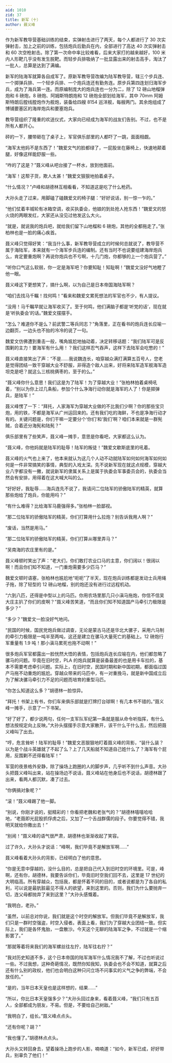 ```yaml
---
aid: 1010
zid: 37
title: 新军（十）
author: 聂义峰
---
```


作为新军教导营基础训练的结束，实弹射击进行了两天，每个人都进行了 30 次实弹射击，加上之前的训练，包括炮兵后勤兵在内，全部进行了高达 40 次实弹射击和 60 次空枪射击。除了第一次命中率比较难看，后来大家打的越来越好，100 米内人形靶几乎没有发生脱靶。而轻步兵排吸纳了一批显露出来的射击高手，淘汰了一批人，总算是达到了满编。

新军的陆海军就算各自成军了。原新军教导营改编为陆军教导营，辖三个步兵连、一个掷弹兵排、一个轻步兵排、一个炮兵连还有勤务连。原步兵第四连划归海军步兵，成为了海兵第一连。而原编制庞大的炮兵连也一分为二，除了 12 磅山地榴弹炮和 6 磅炮，8 磅炮、阿姆斯特朗炮和 12 磅炮全部划给海军，其中 70mm 阿姆斯特朗后膛线膛炮作为舰炮，装备给四艘 8154 巡洋舰，每艘两门。其余炮组成了博铺要塞区的海岸炮兵和要塞炮兵。

教导营组织了隆重的欢送仪式，大家向已经成为海军的战友们告别。不过，也不是所有人都开心。

砰的一下，腰带砸在了桌子上，军官俱乐部里的人都吓了一跳，面面相觑。

“海军太他妈不是东西了！”魏爱文气的脸都绿了，一屁股坐在藤椅上，快速地颠着腿，好像这样能舒服一些。

“咋的了这是？”聂义峰从吧台接了一杯水，放到他面前。

“海军！这帮子货，欺人太甚！”魏爱文狠狠地拍着桌子。

“什么情况？”卢峰和胡德林互相看看，不知道这是吃了什么枪药。

大孙头走了过来，用脚磕了磕魏爱文的椅子腿：“好好说话，别一惊一乍的。”

“他们仗着丰城轮有冰箱空调，收买执委会，他娘的到处抢人抢东西！”魏爱文的怒火烧的两眼发红，大家还从没见过他发这么大火。

“就是，就说我的炮兵吧，就给我们留下山地榴和 6 磅炮，其他的全都拖走了。”张柏林也是一脸的痛心疾首。

聂义峰只觉得好笑：“我当什么事，新军教导营成立的时候何总就说了，教导营不属于海陆军，本来就有一个海军步兵连的编制。还有当时不也说要组建海岸炮兵么，肯定要重炮啊？再说你炮兵也不亏啊，十几门炮，你都够的上一个炮兵营了。”

“听你口气这么软弱，你一定是海军吧？你要知耻！知耻啊！”魏爱文没好气地瞪了他一眼。

聂义峰这下更想笑了，搞什么啊，以为自己是日本帝国海陆军啊？

“咱们去找马千瞩！找何鸣！”看来和魏爱文累死想法的军官也不少，有人提议。

“没用！马千瞩早就让海军收买了。至于何鸣，他们满脑子都是‘听党的话’，现在就是‘听执委会’的话。”魏爱文摆摆手。

“怎么？难道你不是么？前武警二等兵同志？”角落里，正在看书的炮兵连长应喻一边翻页，一边头也不抬的冷冷的说了一句。

魏爱文仿佛遭到重击一般，嘴角尴尬地抽动着，决定转移话题：“我们陆军可是反围剿的主力！要海军有什么用！？我们这样忍气吞声，这样下去陆军会吃憋的！”

聂义峰直接笑出了声：“不是……我说魏连长，咱穿越众满打满算五百号人，您老是觉得团结一致干穿越大业不舒服，非得造个敌人出来，好将来陆军造军舰海军造坦克是吧？就这么三核桃俩枣的，至于的么。”

“聂义峰你什么意思！我们这是为了陆军！为了穿越大业！”张柏林拍着桌椅吼着，“别以为你上过几条船，参加个什么净海行动你就是海军的人了！你是掷弹兵，是陆军！”

聂义峰愣了一下：“拜托，人家海军为穿越大业做的不比我们少啊？你的那些宝贝炮，用的铁，不都是海军从广州运回来的。还有我们吃的海鲜，不也是净海行动才有的。关键问题是，你们干嘛一定要分个‘你们’和‘我们’啊？咱们本来就是一群髡贼，合着还分海髡和陆髡？”

俱乐部里有了些笑声，聂义峰一摊手，意思是你看吧，大家都这么认为。

“聂义峰，你他妈就是陆军的耻辱！陆军的叛徒！”魏爱文歇斯底里的吼着。

聂义峰的火气也上来了，他本来就认为这几个人动不动就陆军如何如何海军如何如何是一件非常搞笑的事情，典型的入戏太深。先不说新军现在就这点规模，穿越大业八字都没有一撇，就说新军的隶属关系上是属于执委会军事委员会的，执委会当然会有安排，用得着在这大喊大叫的么。

“好好好，我耻辱……海兵连先不说了，我请问二位陆军的骄傲陆军的精英，就算那些炮给了炮兵，你能用吗？”

“有什么难得？比给海军马鹿强得多。”张柏林一脸鄙视。

“那二位陆军的骄傲陆军的精英，你们打算用什么拉炮？别告诉我用人啊？”

“废话，当然是用马。”

“那二位陆军的骄傲陆军的精英，你们打算从哪里弄马？”

“吴南海的农庄里有的是。”

聂义峰顿时笑出了声：“老大们，你们敢打农业口马的主意，你们阔以！很阔以啊！而且你们知不知道，一门重炮需要多少匹马？”

魏爱文顿时语塞，张柏林也尴尬地“呃呃”了半天，现在炮兵训练都是发动士兵用绳子拖，除了轻型的 12 磅山地榴，别的炮还没有进行过远程机动。

“六到八匹，还得是中型以上的马匹。你用农场里那几只小滇马拖炮，你信不信吴大庄主扒了你们的皮啊？”聂义峰苦笑道，“而且你们知不知道国产马牵引力极限是多少？”

“多少？”魏爱文一脸没好气地问。

“民国的时候，国民党炮兵做过调查，无论是蒙古马还是华北大骡子，采用六马制的牵引力极限是一吨半至两吨，这还是建立在骡马大量死亡的基础上。12 磅炮行军重量有 1.9 吨！那小滇马累死也拖不动啊！”

很多炮兵军官都露出一脸恍然大悟的表情，包括炮兵连长应喻在内，他们都忽略了骡马的问题。毕竟在旧时空，PLA 的炮兵就算是装备最差的也是用卡车拉的，基本不需要考虑牵引问题。实际上，在旧时空，民国时期和新中国初期，都面临过国产马拖不动重炮的尴尬。穿越众带来的马匹中，有一对重挽马，就是新中国成立后为了解决骡马牵引力不足的问题而培育的重型马匹。

“你怎么知道这么多？”胡德林一脸惊异。

“拜托！书架上有书，你们车来俱乐部就是打牌打台球啊！有几本书不错的。”聂义峰一摊手，示意了一下书架。

“好了好了，都少说两句，任何一支军队军纪第一条就是服从命令听指挥，有什么想法按规定向上反映。”大孙头摆摆手示意大家散开，该干什么干什么去，然后把聂义峰叫了出去。

“哼，危言耸听！陆军的耻辱！”魏爱文恶狠狠地盯着聂义峰的背影，“装什么装？以为是个战斗英雄就了不起了么？上了几天船就不知道自己姓什么了？海军有个屁用，反围剿不还得看陆军！”

军营的夜景格外安静，除了操场上跑圈的人的脚步声，几乎听不到什么声音。大孙头把聂义峰叫出来，站在操场边不说话，聂义峰站在他身后也不说话，胡德林跟了出来，看两人都沉默，凑了过去。

“你俩搞对象呢？”

“滚！”聂义峰踢了他一脚。

“别说，你刚才说的，挺精彩的！你看把老魏和老张气的？”胡德林嘻嘻哈哈地，“老聂即光屁股抓俘虏之后，又加了一个舌战群儒的段子。你要觉得不错，我明天就给你撒出去！”

“别闹！”聂义峰的语气很严肃，胡德林也渐渐收起了笑容。

过了许久，大孙头才说话：“峰啊，我们毕竟不是解放军啊……”

聂义峰看着大孙头的背影，已经明白了他的意思。

“你是无意中穿越的，没什么目的，总是把自己代入到旧时空的环境里。可是，峰啊，还有你，胡德林，我要告诉你们，毕竟旧时空我们回不去，这里是 17 世纪的大明临高。所有穿越众，包括我，都是怀着不同的目的，或者说都是为了各自的私利，可以说是最肮脏最见不得人的欲望，来到这里的。否则，我们为什么要抛弃一切，连父母都抛弃了来到这里？”大孙头感慨着。

“我明白，老孙。”

“虽然，以前总对你说，我们就是这个时空的解放军。但我们毕竟不是解放军，我们只是一群时空强盗，时空入侵者。表面上看，我们为了穿越大业团结一致。但实际上，我们是各怀鬼胎，一盘散沙。今天这个无聊的陆海军之争，不过就是一个缩影罢了。”

“那就等着将来我们的海军螺丝往左拧，陆军往右拧？”

“我对历史知道不多，这个日本帝国的陆军海军什么情况我不了解，不过也听说过一些。不过我想，这种奇葩情况，既然你知我知，执委会也不会不知道，就算之后还有什么别的政权，他们也会明白这种只问立场不问事实的义气之争的弊端，不会放任的。”

“是的，当年日本天皇也是这样想的，结果……”

“所以，你比日本天皇强多少？”大孙头回过身来，看着聂义峰，“我们只有五百人，全部都成为朋友，不易。但是，不要给自己树敌。”

“我明白了，组长。”聂义峰点点头。

“还有你呢？胡？”

“我也懂了。”胡德林点点头。

大孙头又转回身去，望着操场上跑步的人影，喃喃道：“如今，新军已成，好好带兵，别辜负了他们！”
